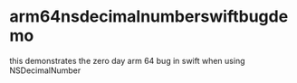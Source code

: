 # arm64nsdecimalnumberswiftbugdemo
this demonstrates the zero day arm 64 bug in swift when using NSDecimalNumber
